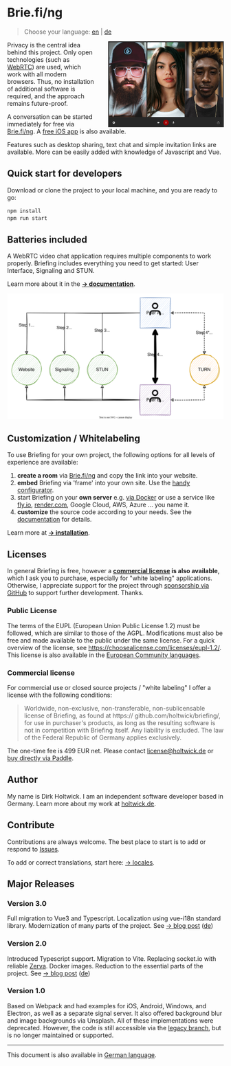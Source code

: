 # Brie.fi/ng

> Choose your language: [en](README.md) | [de](README-de.md)

<img src="public/sample.jpg" height="200" align="right" style="padding-left: 2rem;"> Privacy is the central idea behind this project. Only open technologies (such as [WebRTC](https://webrtc-security.github.io/)) are used, which work with all modern browsers. Thus, no installation of additional software is required, and the approach remains future-proof.

A conversation can be started immediately for free via [Brie.fi/ng](https://brie.fi/ng). A [free iOS app](https://apps.apple.com/app/briefing-video-chat/id1510803601) is also available.

Features such as desktop sharing, text chat and simple invitation links are available. More can be easily added with knowledge of Javascript and Vue.

## Quick start for developers

Download or clone the project to your local machine, and you are ready to go:

```sh
npm install
npm run start
```

## Batteries included

A WebRTC video chat application requires multiple components to work properly. Briefing includes everything you need to get started: User Interface, Signaling and STUN.

Learn more about it in the [**→ documentation**](./docs/README.md).

![connection](./docs/assets/connection.svg)

## Customization / Whitelabeling

To use Briefing for your own project, the following options for all levels of experience are available:

1. **create a room** via [Brie.fi/ng](https://brie.fi/ng) and copy the link into your website.
2. **embed** Briefing via 'frame' into your own site. Use the [handy configurator](https://brie.fi/ng/embed-demo).
3. start Briefing on your **own server** e.g. [via Docker](docs/installation/docker.md) or use a service like [fly.io](docs/fly.io.md), [render.com](docs/render.com.md), Google Cloud, AWS, Azure ... you name it.
4. **customize** the source code according to your needs. See the [documentation](docs/README.md) for details.

Learn more at [**→ installation**](./docs/installation/README.md).

## Licenses

In general Briefing is free, however a **[commercial license](#commercial-license) is also available**, which I ask you to purchase, especially for "white labeling" applications. Otherwise, I appreciate support for the project through [sponsorship via GitHub](https://github.com/sponsors/holtwick) to support further development. Thanks.

### Public License

The terms of the EUPL (European Union Public License 1.2) must be followed, which are similar to those of the AGPL. Modifications must also be free and made available to the public under the same license. For a quick overview of the license, see <https://choosealicense.com/licenses/eupl-1.2/>. This license is also available in the [European Community languages](https://eupl.eu/).

### Commercial license

For commercial use or closed source projects / "white labeling" I offer a license with the following conditions:

> Worldwide, non-exclusive, non-transferable, non-sublicensable license of Briefing, as found at https:// github.com/holtwick/briefing/, for use in purchaser's products, as long as the resulting software is not in competition with Briefing itself. Any liability is excluded. The law of the Federal Republic of Germany applies exclusively.

The one-time fee is 499 EUR net. Please contact [license@holtwick.de](mailto:license@holtwick.de) or [buy directly via Paddle](https://buy.paddle.com/product/650756).

## Author

My name is Dirk Holtwick. I am an independent software developer based in Germany. Learn more about my work at [holtwick.de](https://holtwick.de/about).

## Contribute

Contributions are always welcome. The best place to start is to add or respond to [Issues](https://github.com/holtwick/briefing/issues).

To add or correct translations, start here: [→ locales](locales/).

## Major Releases

### Version 3.0

Full migration to Vue3 and Typescript. Localization using vue-i18n standard library. Modernization of many parts of the project. See [→ blog post](docs/blog/version3-en.md) ([de](docs/blog/version3-de.md))

### Version 2.0

Introduced Typescript support. Migration to Vite. Replacing socket.io with reliable [Zerva](https://github.com/holtwick/zerva). Docker images. Reduction to the essential parts of the project. See [→ blog post](docs/blog/version2-en.md) ([de](docs/blog/version2-de.md))

### Version 1.0

Based on Webpack and had examples for iOS, Android, Windows, and Electron, as well as a separate signal server. It also offered background blur and image backgrounds via Unsplash. All of these implementations were deprecated. However, the code is still accessible via the [legacy branch](https://github.com/holtwick/briefing/tree/legacy), but is no longer maintained or supported.

---

This document is also available in [German language](README-de.md).
